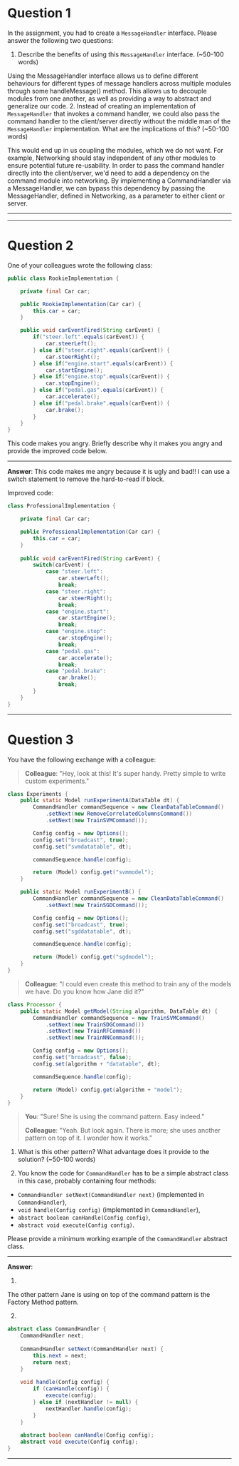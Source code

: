 # Question 1

In the assignment, you had to create a `MessageHandler` interface. Please answer the following two questions:

1. Describe the benefits of using this `MessageHandler` interface. (~50-100 words)

Using the MessageHandler interface allows us to define different behaviours for different types of message handlers across multiple modules through some handleMessage() method. This allows us to decouple modules from one another, as well as providing a way to abstract and generalize our code.
2. Instead of creating an implementation of `MessageHandler` that invokes a command handler, we could also pass the command handler to the client/server directly without the middle man of the `MessageHandler` implementation. What are the implications of this? (~50-100 words)

This would end up in us coupling the modules, which we do not want. For example, Networking should stay independent of any other modules to ensure potential future re-usability. In order to pass the command handler directly into the client/server, we'd need to add a dependency on the command module into networking. By implementing a CommandHandler via a MessageHandler, we can bypass this dependency by passing the MessageHandler, defined in Networking, as a parameter to either client or server.

___

___

# Question 2

One of your colleagues wrote the following class:

```java
public class RookieImplementation {

    private final Car car;

    public RookieImplementation(Car car) {
        this.car = car;
    }

    public void carEventFired(String carEvent) {
        if("steer.left".equals(carEvent)) {
            car.steerLeft();
        } else if("steer.right".equals(carEvent)) {
            car.steerRight();
        } else if("engine.start".equals(carEvent)) {
            car.startEngine();
        } else if("engine.stop".equals(carEvent)) {
            car.stopEngine();
        } else if("pedal.gas".equals(carEvent)) {
            car.accelerate();
        } else if("pedal.brake".equals(carEvent)) {
            car.brake();
        }
    }
}
```

This code makes you angry. Briefly describe why it makes you angry and provide the improved code below.

___

**Answer**: This code makes me angry because it is ugly and bad!! I can use a switch statement to remove the hard-to-read if block.

Improved code:

```java
class ProfessionalImplementation {

    private final Car car;

    public ProfessionalImplementation(Car car) {
        this.car = car;
    }
    
    public void carEventFired(String carEvent) {
        switch(carEvent) {
            case "steer.left":
                car.steerLeft();
                break; 
            case "steer.right": 
                car.steerRight();
                break; 
            case "engine.start":
                car.startEngine();
                break;
            case "engine.stop":
                car.stopEngine();
                break;
            case "pedal.gas":
                car.accelerate();
                break; 
            case "pedal.brake":
                car.brake();
                break;
        }
    }
}
```
___

# Question 3

You have the following exchange with a colleague:

> **Colleague**: "Hey, look at this! It's super handy. Pretty simple to write custom experiments."

```java
class Experiments {
    public static Model runExperimentA(DataTable dt) {
        CommandHandler commandSequence = new CleanDataTableCommand()
            .setNext(new RemoveCorrelatedColumnsCommand())
            .setNext(new TrainSVMCommand());

        Config config = new Options();
        config.set("broadcast", true);
        config.set("svmdatatable", dt);

        commandSequence.handle(config);

        return (Model) config.get("svmmodel");
    }

    public static Model runExperimentB() {
        CommandHandler commandSequence = new CleanDataTableCommand()
            .setNext(new TrainSGDCommand());

        Config config = new Options();
        config.set("broadcast", true);
        config.set("sgddatatable", dt);

        commandSequence.handle(config);

        return (Model) config.get("sgdmodel");
    }
}
```

> **Colleague**: "I could even create this method to train any of the models we have. Do you know how Jane did it?"

```java
class Processor {
    public static Model getModel(String algorithm, DataTable dt) {
        CommandHandler commandSequence = new TrainSVMCommand()
            .setNext(new TrainSDGCommand())
            .setNext(new TrainRFCommand())
            .setNext(new TrainNNCommand());

        Config config = new Options();
        config.set("broadcast", false);
        config.set(algorithm + "datatable", dt);

        commandSequence.handle(config);

        return (Model) config.get(algorithm + "model");
    }
}
```

> **You**: "Sure! She is using the command pattern. Easy indeed."
>
> **Colleague**: "Yeah. But look again. There is more; she uses another pattern on top of it. I wonder how it works."

1. What is this other pattern? What advantage does it provide to the solution? (~50-100 words)

2. You know the code for `CommandHandler` has to be a simple abstract class in this case, probably containing four methods:
- `CommandHandler setNext(CommandHandler next)` (implemented in `CommandHandler`),
- `void handle(Config config)` (implemented in `CommandHandler`),
- `abstract boolean canHandle(Config config)`,
- `abstract void execute(Config config)`.

Please provide a minimum working example of the `CommandHandler` abstract class.

___

**Answer**:

1.
The other pattern Jane is using on top of the command pattern is the Factory Method pattern.

2.
```java
abstract class CommandHandler {
    CommandHandler next;
    
    CommandHandler setNext(CommandHandler next) {
        this.next = next;
        return next;
	}
    
    void handle(Config config) {
        if (canHandle(config)) {
            execute(config);
        } else if (nextHandler != null) {
            nextHandler.handle(config);
        }
    }
    
    abstract boolean canHandle(Config config);
    abstract void execute(Config config);
}
```
___
